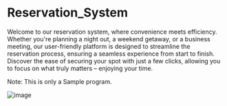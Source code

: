 # Reservation_System    
     
 Welcome to our reservation system, where convenience meets efficiency. Whether you're planning a night out, a weekend getaway, or a business meeting, our user-friendly platform is designed to streamline the reservation process, ensuring a seamless experience from start to finish. Discover the ease of securing your spot with just a few clicks, allowing you to focus on what truly matters – enjoying your time.
    
        
 
Note: This is only a Sample program.   
  
    
 
![image](https://github.com/MattBoneo-30/Reservation_System/assets/127377325/b888bfd6-955b-4828-b22a-5250cfe431f2)
